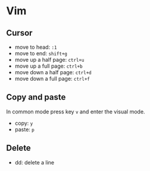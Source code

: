 # Vim

## Cursor

- move to head: `:1`
- move to end: `shift+g`
- move up a half page: `ctrl+u`
- move up a full page: `ctrl+b`
- move down a half page: `ctrl+d`
- move down a full page: `ctrl+f`

## Copy and paste
In common mode press key `v` and enter the visual mode.
- copy: `y`
- paste: `p`

## Delete
- dd: delete a line 



